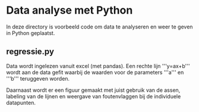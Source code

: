 # Data analyse met Python

In deze directory is voorbeeld code om data te analyseren en weer te geven in Python geplaatst.

## regressie.py
Data wordt ingelezen vanuit excel (met pandas). Een rechte lijn '''y=ax+b''' wordt aan de data gefit waarbij de waarden voor de parameters '''a''' en '''b''' teruggeven worden. 

Daarnaast wordt er een figuur gemaakt met juist gebruik van de assen, labeling van de lijnen en weergave van foutenvlaggen bij de individuele datapunten. 
